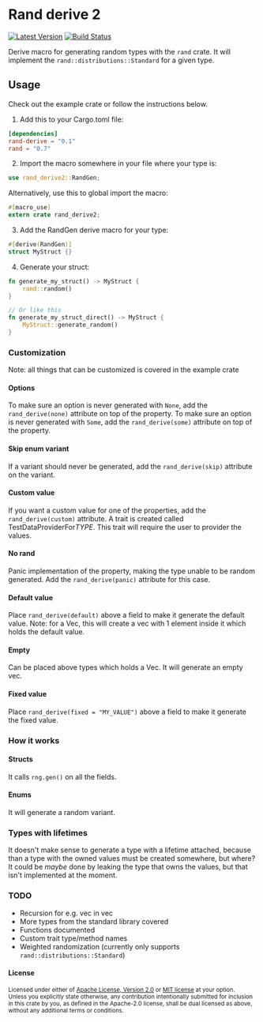 # Rand derive 2

[![Latest Version](https://img.shields.io/crates/v/rand_derive2.svg)](https://crates.io/crates/rand_derive2)
[![Build Status](https://img.shields.io/github/workflow/status/jasperav/rand_derive2/CI/master)](https://github.com/jasperav/rand_derive2/actions)

Derive macro for generating random types with the `rand` crate. 
It will implement the `rand::distributions::Standard` for a given type.

## Usage

Check out the example crate or follow the instructions below.

1. Add this to your Cargo.toml file:

```toml
[dependencies]
rand-derive = "0.1"
rand = "0.7"
```

2. Import the macro somewhere in your file where your type is:
```rust
use rand_derive2::RandGen;
```

Alternatively, use this to global import the macro:
```rust
#[macro_use]
extern crate rand_derive2;
```

3. Add the RandGen derive macro for your type:
```rust
#[derive(RandGen)]
struct MyStruct {}
```

4. Generate your struct:
```rust
fn generate_my_struct() -> MyStruct { 
    rand::random()
}

// Or like this
fn generate_my_struct_direct() -> MyStruct { 
    MyStruct::generate_random()
}
```

### Customization
Note: all things that can be customized is covered in the example crate
#### Options
To make sure an option is never generated with `None`, add the `rand_derive(none)` attribute on top of the property.
To make sure an option is never generated with `Some`, add the `rand_derive(some)` attribute on top of the property.
#### Skip enum variant
If a variant should never be generated, add the `rand_derive(skip)` attribute on the variant. 
#### Custom value
If you want a custom value for one of the properties, add the `rand_derive(custom)` attribute.
A trait is created called TestDataProviderFor$TYPE$. 
This trait will require the user to provider the values.
#### No rand
Panic implementation of the property, making the type unable to be random generated.
Add the `rand_derive(panic)` attribute for this case.
#### Default value
Place `rand_derive(default)` above a field to make it generate the default value. Note: for a Vec, this will create a vec
with 1 element inside it which holds the default value.
#### Empty
Can be placed above types which holds a Vec. It will generate an empty vec.
#### Fixed value
Place `rand_derive(fixed = "MY_VALUE")` above a field to make it generate the fixed value.

### How it works 
#### Structs
It calls `rng.gen()` on all the fields.
#### Enums 
It will generate a random variant.

### Types with lifetimes
It doesn't make sense to generate a type with a lifetime attached, because than a type with the owned values must be
created somewhere, but where? It could be _maybe_ done by leaking the type that owns the values, but that isn't implemented at the moment.

### TODO
- Recursion for e.g. vec in vec
- More types from the standard library covered
- Functions documented
- Custom trait type/method names
- Weighted randomization (currently only supports `rand::distributions::Standard`)

#### License

<sup>
Licensed under either of <a href="LICENSE-APACHE">Apache License, Version
2.0</a> or <a href="LICENSE-MIT">MIT license</a> at your option.
</sup>

<br>

<sub>
Unless you explicitly state otherwise, any contribution intentionally submitted
for inclusion in this crate by you, as defined in the Apache-2.0 license, shall
be dual licensed as above, without any additional terms or conditions.
</sub>
